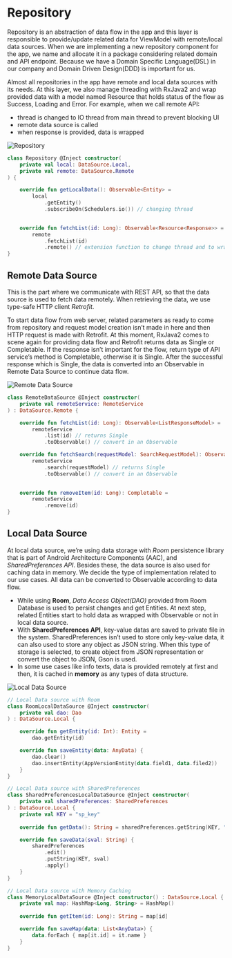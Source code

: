 # Repository
Repository is an abstraction of data flow in the app and this layer is responsible to provide/update related data for 
ViewModel with remote/local data sources. When we are implementing a new repository component for the app, we name and 
allocate it in a package considering related domain and API endpoint. Because we have a Domain Specific Language(DSL) in 
our company and Domain Driven Design(DDD) is important for us.


Almost all repositories in the app have remote and local data sources with its needs. At this layer, we also manage threading 
with RxJava2 and wrap provided data with a model named Resource that holds status of the flow as Success, Loading and Error. 
For example, when we call remote API:

* thread is changed to IO thread from main thread to prevent blocking UI
* remote data source is called
* when response is provided, data is wrapped

![Repository](https://github.com/Trendyol/android-guidelines/blob/feature/app_arch/app_architecture_guideline/diagrams/repository.png)

```kotlin
class Repository @Inject constructor(
    private val local: DataSource.Local, 
    private val remote: DataSource.Remote
) {

    override fun getLocalData(): Observable<Entity> =
        local
            .getEntity()
            .subscribeOn(Schedulers.io()) // changing thread
    

    override fun fetchList(id: Long): Observable<Resource<Response>> =
        remote
            .fetchList(id)
            .remote() // extension function to change thread and to wrap response
}
```


## Remote Data Source
This is the part where we communicate with REST API, so that the data source is used to fetch data remotely. When retrieving 
the data, we use type-safe HTTP client *Retrofit*.

To start data flow from web server, related parameters as ready to come from repository and request model creation isn’t made 
in here and then HTTP request is made with Retrofit. At this moment, RxJava2 comes to scene again for providing data flow and 
Retrofit returns data as Single or Completable. If the response isn’t important for the flow, return type of API service’s 
method is Completable, otherwise it is Single. After the successful response which is Single, the data is converted into an 
Observable in Remote Data Source to continue data flow.

![Remote Data Source](https://github.com/Trendyol/android-guidelines/blob/feature/app_arch/app_architecture_guideline/diagrams/remote-data-source.png)

```kotlin
class RemoteDataSource @Inject constructor(
    private val remoteService: RemoteService
) : DataSource.Remote {

    override fun fetchList(id: Long): Observable<ListResponseModel> =
        remoteService
            .list(id) // returns Single
            .toObservable() // convert in an Observable

    override fun fetchSearch(requestModel: SearchRequestModel): Observable<SearchResponseModel> =
        remoteService
            .search(requestModel) // returns Single
            .toObservable() // convert in an Observable
  

    override fun removeItem(id: Long): Completable =
        remoteService
            .remove(id)
}
```

## Local Data Source
At local data source, we’re using data storage with *Room* persistence library that is part of Android Architecture Components
(AAC), and *SharedPreferences API*. Besides these, the data source is also used for caching data in memory. We decide the type 
of implementation related to our use cases. All data can be converted to Observable according to data flow.

* While using **Room**, *Data Access Object(DAO)* provided from Room Database is used to persist changes and get Entities. At next 
step, related Entities start to hold data as wrapped with Observable or not in local data source.
* With **SharedPreferences API**, key-value datas are saved to private file in the system. SharedPreferences isn’t used to store 
only key-value data, it can also used to store any object as JSON string. When this type of storage is selected, to create 
object from JSON representation or convert the object to JSON, Gson is used.
* In some use cases like info texts, data is provided remotely at first and then, it is cached in **memory** as any types of data 
structure.

![Local Data Source](https://github.com/Trendyol/android-guidelines/blob/feature/app_arch/app_architecture_guideline/diagrams/local-data-source.png)

```kotlin
// Local Data source with Room
class RoomLocalDataSource @Inject constructor(
    private val dao: Dao
) : DataSource.Local {

    override fun getEntity(id: Int): Entity =
        dao.getEntity(id)

    override fun saveEntity(data: AnyData) {
        dao.clear()
        dao.insertEntity(AppVersionEntity(data.field1, data.filed2))
    }
}

// Local Data source with SharedPreferences
class SharedPreferencesLocalDataSource @Inject constructor(
    private val sharedPreferences: SharedPreferences
) : DataSource.Local {
    private val KEY = "sp_key"
  
    override fun getData(): String = sharedPreferences.getString(KEY, "")

    override fun saveData(sval: String) {
        sharedPreferences
            .edit()
            .putString(KEY, sval)
            .apply()
    }
}

// Local Data source with Memory Caching
class MemoryLocalDataSource @Inject constructor() : DataSource.Local {
    private val map: HashMap<Long, String> = HashMap()
    
    override fun getItem(id: Long): String = map[id]

    override fun saveMap(data: List<AnyData>) {
        data.forEach { map[it.id] = it.name }
    }
}
```
